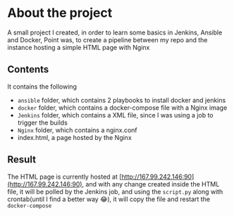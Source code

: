 # About the project

A small project I created, in order to learn some basics in Jenkins, Ansible and Docker, Point was, to create a pipeline between my repo and the instance hosting a simple HTML page with Nginx 

## Contents

It contains the following

- `ansible` folder, which contains 2 playbooks to install docker and jenkins
- `docker` folder, which contains a docker-compose file with a Nginx image
- `Jenkins` folder, which contains a XML file, since I was using a job to trigger the builds
- `Nginx` folder, which contains a nginx.conf
- index.html, a page hosted by the Nginx

## Result

The HTML page is currently hosted at [http://167.99.242.146:90](http://167.99.242.146:90), and with any change created inside the HTML file, it will be polled by the Jenkins job, and using the `script.py` along with crontab(until I find a better way :joy:), it will copy the file and restart the `docker-compose`

